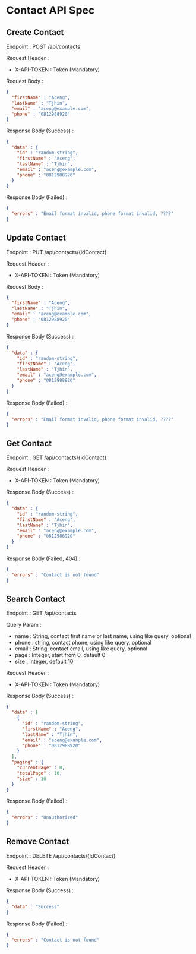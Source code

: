 # Contact API Spec

## Create Contact
Endpoint : POST /api/contacts

Request Header :

- X-API-TOKEN : Token (Mandatory)

Request Body :
```json
{
  "firstName" : "Aceng",
  "lastName" : "Tjhin",
  "email" : "aceng@example.com",
  "phone" : "0812988920"
}
```
Response Body (Success) :
```json
{
  "data" : {
    "id" : "random-string",
    "firstName" : "Aceng",
    "lastName" : "Tjhin",
    "email" : "aceng@example.com",
    "phone" : "0812988920"
  }
}
```
Response Body (Failed) :
```json
{
  "errors" : "Email format invalid, phone format invalid, ????"
}
```

## Update Contact
Endpoint : PUT /api/contacts/{idContact}

Request Header :

- X-API-TOKEN : Token (Mandatory)

Request Body :
```json
{
  "firstName" : "Aceng",
  "lastName" : "Tjhin",
  "email" : "aceng@example.com",
  "phone" : "0812988920"
}
```

Response Body (Success) :
```json
{
  "data" : {
    "id" : "random-string",
    "firstName" : "Aceng",
    "lastName" : "Tjhin",
    "email" : "aceng@example.com",
    "phone" : "0812988920"
  }
}
```

Response Body (Failed) :
```json
{
  "errors" : "Email format invalid, phone format invalid, ????"
}
```

## Get Contact
Endpoint : GET /api/contacts/{idContact}

Request Header :

- X-API-TOKEN : Token (Mandatory)

Response Body (Success) :
```json
{
  "data" : {
    "id" : "random-string",
    "firstName" : "Aceng",
    "lastName" : "Tjhin",
    "email" : "aceng@example.com",
    "phone" : "0812988920"
  }
}
```

Response Body (Failed, 404) :
```json
{
  "errors" : "Contact is not found"
}
```

## Search Contact
Endpoint : GET /api/contacts

Query Param :

- name : String, contact first name or last name, using like query, optional
- phone : string, contact phone, using like query, optional
- email : String, contact email, using like query, optional
- page : Integer, start from 0, default 0
- size : Integer, default 10

Request Header :

- X-API-TOKEN : Token (Mandatory)

Response Body (Success) :
```json
{
  "data" : [
    {
      "id" : "random-string",
      "firstName" : "Aceng",
      "lastName" : "Tjhin",
      "email" : "aceng@example.com",
      "phone" : "0812988920"
    }
  ],
  "paging" : {
    "currentPage" : 0,
    "totalPage" : 10,
    "size" : 10
  }
}
```

Response Body (Failed) :
```json
{
  "errors" : "Unauthorized"
}
```

## Remove Contact
Endpoint : DELETE /api/contacts/{idContact}

Request Header :

- X-API-TOKEN : Token (Mandatory)

Response Body (Success) :
```json
{
  "data" : "Success"
}
```

Response Body (Failed) :
```json
{
  "errors" : "Contact is not found"
}
```